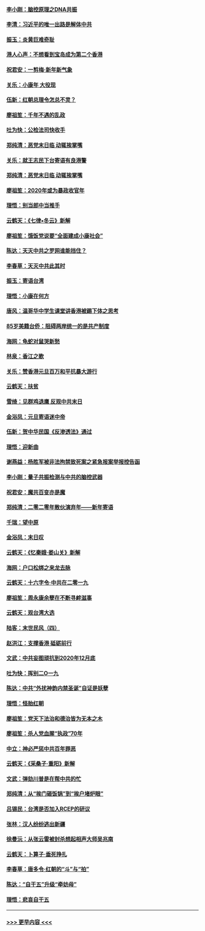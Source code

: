 #### [李小刚：脑控原理之DNA共振](../pages/nsc993/n11780962.md?t=01101855) 
#### [李清：习近平的唯一出路是解体中共](../pages/nsc993/n11780866.md?t=01101855) 
#### [振玉：炎黄巨难奇耻](../pages/nsc993/n11779632.md?t=01101855) 
#### [港人心声：不想看到宝岛成为第二个香港](../pages/nsc993/n11778817.md?t=01101855) 
#### [祝君安：一剪梅‧新年新气象](../pages/nsc993/n11776340.md?t=01101855) 
#### [关乐：小康年 大役现](../pages/nsc993/n11774213.md?t=01101855) 
#### [伍新：红朝总理令怎总不灵？](../pages/nsc993/n11770813.md?t=01101855) 
#### [廖祖笙：千年不遇的乱政](../pages/nsc993/n11770373.md?t=01101855) 
#### [吐为快：公检法司快收手](../pages/nsc993/n11770359.md?t=01101855) 
#### [郑纯清：恶党末日临 动辄挨掌嘴](../pages/nsc993/n11769912.md?t=01101855) 
#### [关乐：就王志民下台寄语有良港警](../pages/nsc993/n11769903.md?t=01101855) 
#### [郑纯清：恶党末日临 动辄挨掌嘴](../pages/nsc993/n11769356.md?t=01101855) 
#### [廖祖笙：2020年或为暴政收官年](../pages/nsc993/n11768216.md?t=01101855) 
#### [理悟：别当郎中当推手](../pages/nsc993/n11768243.md?t=01101855) 
#### [云鹤天：《七律▪冬云》新解](../pages/nsc993/n11768204.md?t=01101855) 
#### [廖祖笙：饿饭党说要“全面建成小康社会”](../pages/nsc993/n11767482.md?t=01101855) 
#### [陈达：天灭中共之罗网谁能挡住？](../pages/nsc993/n11767465.md?t=01101855) 
#### [李春草：天灭中共此其时](../pages/nsc993/n11767452.md?t=01101855) 
#### [振玉：寄语台湾](../pages/nsc993/n11767432.md?t=01101855) 
#### [理悟：小康在何方](../pages/nsc993/n11767394.md?t=01101855) 
#### [唐风：温哥华中学生课堂讲香港被踢下体之思考](../pages/nsc993/n11766848.md?t=01101855) 
#### [85岁美籍台侨：阻碍两岸统一的是共产制度](../pages/nsc993/n11765043.md?t=01101855) 
#### [海网：龟蛇对鼠哭新愁](../pages/nsc993/n11764895.md?t=01101855) 
#### [林泉：香江之歌](../pages/nsc993/n11764415.md?t=01101855) 
#### [关乐：赞香港元旦百万和平抗暴大游行](../pages/nsc993/n11764382.md?t=01101855) 
#### [云鹤天：扶贫](../pages/nsc993/n11764245.md?t=01101855) 
#### [雪绮：见群鸡退鹰  反观中共末日](../pages/nsc993/n11762112.md?t=01101855) 
#### [金浴凤：元旦寄语迷中帝](../pages/nsc993/n11761788.md?t=01101855) 
#### [伍新：贺中华民国《反渗透法》通过](../pages/nsc993/n11761994.md?t=01101855) 
#### [理悟：迎新曲](../pages/nsc993/n11761152.md?t=01101855) 
#### [谢燕益：杨胜军被非法拘禁致死案之紧急报案举报控告函](../pages/nsc993/n11756134.md?t=01101855) 
#### [李小刚：量子共振检测与中共的脑控武器](../pages/nsc993/n11754518.md?t=01101855) 
#### [祝君安：魔共百变亦是魔](../pages/nsc993/n11754469.md?t=01101855) 
#### [郑纯清：二零二零年散伙演弃年——新年寄语](../pages/nsc993/n11754195.md?t=01101855) 
#### [千瑞：望中原](../pages/nsc993/n11754159.md?t=01101855) 
#### [金浴凤：末日叹](../pages/nsc993/n11752359.md?t=01101855) 
#### [云鹤天：《忆秦娥‧娄山关》新解](../pages/nsc993/n11752348.md?t=01101855) 
#### [海网：户口松绑之来龙去脉](../pages/nsc993/n11752328.md?t=01101855) 
#### [云鹤天：十六字令‧中共在二零一九](../pages/nsc993/n11752305.md?t=01101855) 
#### [廖祖笙：周永康余孽在不断寻衅滋事](../pages/nsc993/n11751013.md?t=01101855) 
#### [云鹤天：观台湾大选](../pages/nsc993/n11751007.md?t=01101855) 
#### [陆客：末世民风（四）](../pages/nsc993/n11749203.md?t=01101855) 
#### [赵洪江：支撑香港 砥砺前行](../pages/nsc993/n11748482.md?t=01101855) 
#### [文武：中共妄图顽抗到2020年12月底](../pages/nsc993/n11748446.md?t=01101855) 
#### [吐为快：挥别二O一九](../pages/nsc993/n11748411.md?t=01101855) 
#### [陈达：中共“外扰神韵内禁圣诞”自证是妖孽](../pages/nsc993/n11748226.md?t=01101855) 
#### [理悟：怪胎红朝](../pages/nsc993/n11748206.md?t=01101855) 
#### [廖祖笙：党天下法治和德治皆为无本之木](../pages/nsc993/n11748135.md?t=01101855) 
#### [廖祖笙：杀人党血腥“执政”70年](../pages/nsc993/n11745144.md?t=01101855) 
#### [中立：神必严惩中共百年罪恶](../pages/nsc993/n11744970.md?t=01101855) 
#### [云鹤天：《采桑子‧重阳》新解](../pages/nsc993/n11744948.md?t=01101855) 
#### [文武：弹劾川普是在帮中共的忙](../pages/nsc993/n11744758.md?t=01101855) 
#### [郑纯清：从“挨门砸饭锅”到“挨户堵炉眼”](../pages/nsc993/n11744745.md?t=01101855) 
#### [吕锡民：台湾是否加入RCEP的研议](../pages/nsc993/n11744701.md?t=01101855) 
#### [张林：汉人纷纷逃出新疆](../pages/nsc993/n11743530.md?t=01101855) 
#### [徐曼沅：从张云雷被封杀想起相声大师吴兆南](../pages/nsc993/n11741816.md?t=01101855) 
#### [云鹤天：卜算子‧垂死挣扎](../pages/nsc993/n11739956.md?t=01101855) 
#### [李春草：唐多令‧红朝的“斗”与“拍”](../pages/nsc993/n11739830.md?t=01101855) 
#### [陈达：“自干五”升级“牵妨母”](../pages/nsc993/n11739724.md?t=01101855) 
#### [理悟：悲哀自干五](../pages/nsc993/n11739547.md?t=01101855) 

----
#### [ >>> 更早内容 <<< ](../indexes/nsc993-earlier.md)
